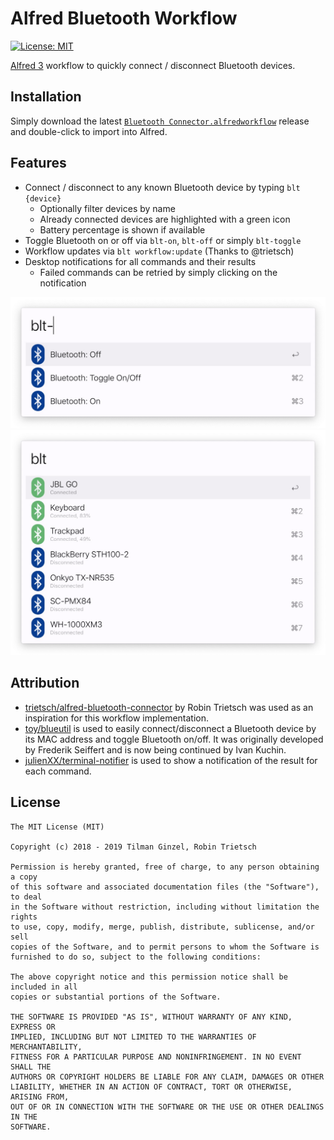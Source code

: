 # Alfred Bluetooth Workflow

[![License: MIT](https://img.shields.io/badge/License-MIT-green.svg)](https://opensource.org/licenses/MIT)

[Alfred 3](https://www.alfredapp.com/) workflow to quickly connect / disconnect Bluetooth devices.

## Installation

Simply download the latest [`Bluetooth Connector.alfredworkflow`](https://github.com/tilmanginzel/alfred-bluetooth-workflow/releases)
 release and double-click to import into Alfred. 

## Features

* Connect / disconnect to any known Bluetooth device by typing `blt {device}`
  * Optionally filter devices by name
  * Already connected devices are highlighted with a green icon
  * Battery percentage is shown if available
* Toggle Bluetooth on or off via `blt-on`, `blt-off` or simply `blt-toggle`
* Workflow updates via `blt workflow:update` (Thanks to @trietsch)
* Desktop notifications for all commands and their results
  * Failed commands can be retried by simply clicking on the notification

<img src="./preview1.jpg" width="600" alt="Preview: Alfred Bluetooth Workflow" />
<img src="./preview2.jpg" width="600" alt="Preview: Alfred Bluetooth Workflow" />

## Attribution

* [trietsch/alfred-bluetooth-connector](https://github.com/trietsch/alfred-bluetooth-connector) by Robin Trietsch was used as an inspiration for this workflow implementation.
* [toy/blueutil](https://github.com/toy/blueutil) is used to easily connect/disconnect a Bluetooth device by its MAC address and toggle Bluetooth on/off. It was originally developed by Frederik Seiffert and is now being continued by Ivan Kuchin.
* [julienXX/terminal-notifier](https://github.com/julienXX/terminal-notifier) is used to show a notification of the result for each command.

## License

```
The MIT License (MIT)

Copyright (c) 2018 - 2019 Tilman Ginzel, Robin Trietsch

Permission is hereby granted, free of charge, to any person obtaining a copy
of this software and associated documentation files (the "Software"), to deal
in the Software without restriction, including without limitation the rights
to use, copy, modify, merge, publish, distribute, sublicense, and/or sell
copies of the Software, and to permit persons to whom the Software is
furnished to do so, subject to the following conditions:

The above copyright notice and this permission notice shall be included in all
copies or substantial portions of the Software.

THE SOFTWARE IS PROVIDED "AS IS", WITHOUT WARRANTY OF ANY KIND, EXPRESS OR
IMPLIED, INCLUDING BUT NOT LIMITED TO THE WARRANTIES OF MERCHANTABILITY,
FITNESS FOR A PARTICULAR PURPOSE AND NONINFRINGEMENT. IN NO EVENT SHALL THE
AUTHORS OR COPYRIGHT HOLDERS BE LIABLE FOR ANY CLAIM, DAMAGES OR OTHER
LIABILITY, WHETHER IN AN ACTION OF CONTRACT, TORT OR OTHERWISE, ARISING FROM,
OUT OF OR IN CONNECTION WITH THE SOFTWARE OR THE USE OR OTHER DEALINGS IN THE
SOFTWARE.
```
